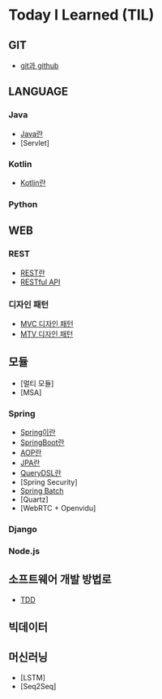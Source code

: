 # Today I Learned (TIL)

## GIT
* [git과 github](git/git+github.md)

## LANGUAGE
### Java
* [Java란](language/Java/Java/Java란.md)
* [Servlet]

### Kotlin
* [Kotlin란](language/Kotlin/Kotlin/Kotlin란.md)

### Python

## WEB
### REST
  * [REST란](web/REST/REST란.md)
  * [RESTful API](web/REST/RESTful+API.md)
  
### 디자인 패턴 
  * [MVC 디자인 패턴](web/DesignPattern/MVC.md)
  * [MTV 디자인 패턴](web/DesignPattern/MTV.md)

## 모듈 
* [멀티 모듈]
* [MSA]

### Spring
* [Spring이란](web/spring/Spring.md)
* [SpringBoot란](web/spring/SpringBoot.md)
* [AOP란](web/spring/AOP.md)
* [JPA란](web/spring/JPA란.md)
* [QueryDSL란](web/spring/QueryDSL.md)
* [Spring Security]
* [Spring Batch](web/spring/Spring+Batch.md)
* [Quartz]
* [WebRTC + Openvidu]

### Django


### Node.js


## 소프트웨어 개발 방법로
* [TDD](소프트웨어개발방법론/TDD.md)

## 빅데이터 

## 머신러닝 
* [LSTM]
* [Seq2Seq]
